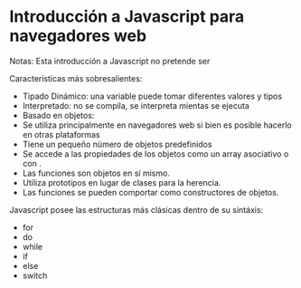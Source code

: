 # Introducción a Javascript para navegadores web

Notas: Esta introducción a Javascript no pretende ser 

Características más sobresalientes:

- Tipado Dinámico: una variable puede tomar diferentes valores y tipos
- Interpretado: no se compila, se interpreta mientas se ejecuta
- Basado en objetos: 
- Se utiliza principalmente en navegadores web si bien es posible hacerlo en otras plataformas
- Tiene un pequeño número de objetos predefinidos
- Se accede a las propiedades de los objetos como un array asociativo o con .
- Las funciones son objetos en sí mismo.
- Utiliza prototipos en lugar de clases para la herencia.
- Las funciones se pueden comportar como constructores de objetos.


Javascript posee las estructuras más clásicas dentro de su sintáxis:

- for
- do
- while
- if
- else
- switch


